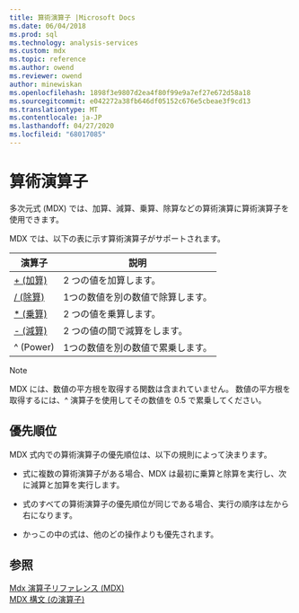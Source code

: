 ```yaml
---
title: 算術演算子 |Microsoft Docs
ms.date: 06/04/2018
ms.prod: sql
ms.technology: analysis-services
ms.custom: mdx
ms.topic: reference
ms.author: owend
ms.reviewer: owend
author: minewiskan
ms.openlocfilehash: 1898f3e9807d2ea4f80f99e9a7ef27e672d58a18
ms.sourcegitcommit: e042272a38fb646df05152c676e5cbeae3f9cd13
ms.translationtype: MT
ms.contentlocale: ja-JP
ms.lasthandoff: 04/27/2020
ms.locfileid: "68017085"
---
```

# <a name="arithmetic-operators"></a>算術演算子


  多次元式 (MDX) では、加算、減算、乗算、除算などの算術演算に算術演算子を使用できます。  
  
 MDX では、以下の表に示す算術演算子がサポートされます。  
  
|演算子|説明|  
|--------------|-----------------|  
|[+ (加算)](../mdx/add-mdx.md)|2 つの値を加算します。|  
|[/ (除算)](../mdx/divide-mdx-operator-reference.md)|1つの数値を別の数値で除算します。|  
|[* (乗算)](../mdx/multiply-mdx.md)|2 つの値を乗算します。|  
|[- (減算)](../mdx/subtract-mdx.md)|2 つの値の間で減算をします。|  
|^ (Power)|1つの数値を別の数値で累乗します。|  
  
> [!NOTE]  
>  MDX には、数値の平方根を取得する関数は含まれていません。 数値の平方根を取得するには、^ 演算子を使用してその数値を 0.5 で累乗してください。  
  
## <a name="order-of-precedence"></a>優先順位  
 MDX 式内での算術演算子の優先順位は、以下の規則によって決まります。  
  
-   式に複数の算術演算子がある場合、MDX は最初に乗算と除算を実行し、次に減算と加算を実行します。  
  
-   式のすべての算術演算子の優先順位が同じである場合、実行の順序は左から右になります。  
  
-   かっこの中の式は、他のどの操作よりも優先されます。  
  
## <a name="see-also"></a>参照  
 [Mdx 演算子リファレンス &#40;MDX&#41;](../mdx/mdx-operator-reference-mdx.md)   
 [MDX 構文 &#40;の演算子&#41;](../mdx/operators-mdx-syntax.md)  
  
  
